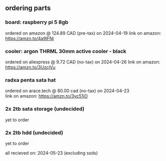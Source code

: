 ## ordering parts

### board: raspberry pi 5 8gb
ordered on amazon @ 124.89 CAD (pre-tax) on 2024-04-19 
link on amazon: https://amzn.to/4a9lFNi

### cooler: argon THRML 30mm active cooler - black
ordered on aliexpress @ 9.72 CAD (no-tax) on 2024-04-26
link on amazon: https://amzn.to/3UzcjVu

### radxa penta sata hat
ordered on arace.tech @ 80.00 cad (no-tax) on 2024-04-23  
link on amazon: https://amzn.to/3yc51iO

### 2x 2tb sata storage (undecided)
yet to order

### 2x 2tb hdd (undecided)
yet to order

all recieved on: 2024-05-23 (excluding ssds)
